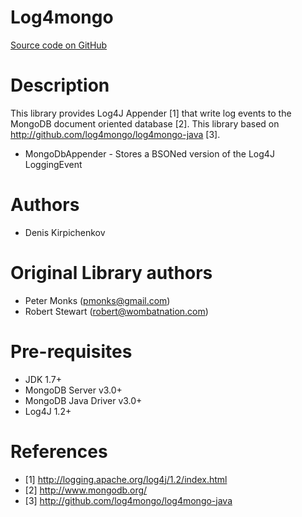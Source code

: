Log4mongo
================
[Source code on GitHub](http://github.com/d0k1/log4mongo)

# Description
This library provides Log4J Appender [1] that write log events to the
MongoDB document oriented database [2].
This library based on http://github.com/log4mongo/log4mongo-java [3].

* MongoDbAppender - Stores a BSONed version of the Log4J LoggingEvent

# Authors
* Denis Kirpichenkov

# Original Library authors
* Peter Monks (pmonks@gmail.com)
* Robert Stewart (robert@wombatnation.com)

# Pre-requisites
* JDK 1.7+
* MongoDB Server v3.0+
* MongoDB Java Driver v3.0+
* Log4J 1.2+
    
# References
* [1] http://logging.apache.org/log4j/1.2/index.html
* [2] http://www.mongodb.org/
* [3] http://github.com/log4mongo/log4mongo-java
